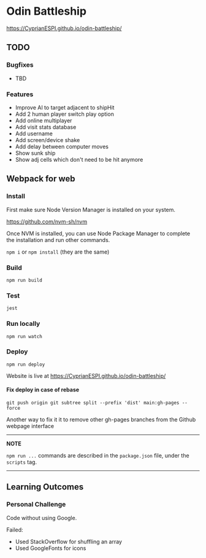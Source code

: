 # Odin Battleship

https://CyprianESPI.github.io/odin-battleship/

## TODO

### Bugfixes

- TBD

### Features

- Improve AI to target adjacent to shipHit
- Add 2 human player switch play option
- Add online multiplayer
- Add visit stats database
- Add username
- Add screen/device shake
- Add delay between computer moves
- Show sunk ship
- Show adj cells which don't need to be hit anymore

## Webpack for web

### Install

First make sure Node Version Manager is installed on your system.

https://github.com/nvm-sh/nvm

Once NVM is installed, you can use Node Package Manager to complete the installation and run other commands.

`npm i` or `npm install` (they are the same)

### Build

`npm run build`

### Test

`jest`

### Run locally

`npm run watch`

### Deploy

`npm run deploy`

Website is live at https://CyprianESPI.github.io/odin-battleship/

#### Fix deploy in case of rebase

`git push origin git subtree split --prefix 'dist' main:gh-pages --force`

Another way to fix it it to remove other gh-pages branches from the Github webpage interface

---

**NOTE**

`npm run ...` commands are described in the `package.json` file, under the `scripts` tag.

---

## Learning Outcomes

### Personal Challenge

Code without using Google.

Failed:

- Used StackOverflow for shuffling an array
- Used GoogleFonts for icons
